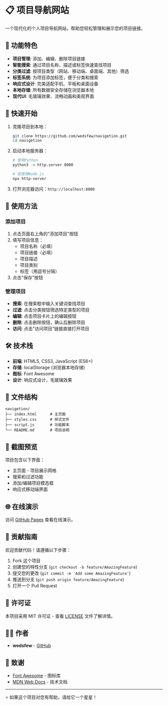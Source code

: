 # 📋 项目导航网站

一个现代化的个人项目导航网站，帮助您轻松管理和展示您的项目链接。

## 🌟 功能特色

- **项目管理**: 添加、编辑、删除项目链接
- **智能搜索**: 通过项目名称、描述或标签快速查找项目
- **分类过滤**: 按项目类型（网站、移动端、桌面端、其他）筛选
- **标签系统**: 为项目添加标签，便于分类和搜索
- **响应式设计**: 完美适配手机、平板和桌面设备
- **本地存储**: 所有数据安全存储在浏览器本地
- **现代UI**: 毛玻璃效果、流畅动画和美观界面

## 🚀 快速开始

1. 克隆项目到本地：
   ```bash
   git clone https://github.com/wedsfew/navigetion.git
   cd navigetion
   ```

2. 启动本地服务器：
   ```bash
   # 使用Python
   python3 -m http.server 8000
   
   # 或使用Node.js
   npx http-server
   ```

3. 打开浏览器访问：`http://localhost:8000`

## 🎯 使用方法

### 添加项目
1. 点击页面右上角的"添加项目"按钮
2. 填写项目信息：
   - 项目名称（必填）
   - 项目链接（必填）
   - 项目描述
   - 项目类别
   - 标签（用逗号分隔）
3. 点击"保存"按钮

### 管理项目
- **搜索**: 在搜索框中输入关键词查找项目
- **过滤**: 点击分类按钮筛选特定类型的项目
- **编辑**: 点击项目卡片上的编辑按钮
- **删除**: 点击删除按钮，确认后删除项目
- **访问**: 点击"访问项目"链接直接打开项目

## 🛠️ 技术栈

- **前端**: HTML5, CSS3, JavaScript (ES6+)
- **存储**: localStorage (浏览器本地存储)
- **图标**: Font Awesome
- **设计**: 响应式设计，毛玻璃效果

## 📁 文件结构

```
navigetion/
├── index.html      # 主页面
├── styles.css      # 样式文件
├── script.js       # 功能脚本
└── README.md       # 项目说明
```

## 📱 截图预览

项目包含以下界面：
- 主页面 - 项目展示网格
- 搜索和过滤功能
- 添加/编辑项目模态框
- 响应式移动端界面

## 🌐 在线演示

访问 [GitHub Pages](https://wedsfew.github.io/navigetion) 查看在线演示。

## 🤝 贡献指南

欢迎贡献代码！请遵循以下步骤：

1. Fork 这个项目
2. 创建您的特性分支 (`git checkout -b feature/AmazingFeature`)
3. 提交您的更改 (`git commit -m 'Add some AmazingFeature'`)
4. 推送到分支 (`git push origin feature/AmazingFeature`)
5. 打开一个 Pull Request

## 📄 许可证

本项目采用 MIT 许可证 - 查看 [LICENSE](LICENSE) 文件了解详情。

## 👨‍💻 作者

- **wedsfew** - [GitHub](https://github.com/wedsfew)

## 🙏 致谢

- [Font Awesome](https://fontawesome.com/) - 图标库
- [MDN Web Docs](https://developer.mozilla.org/) - 技术文档

---

⭐ 如果这个项目对您有帮助，请给它一个星星！